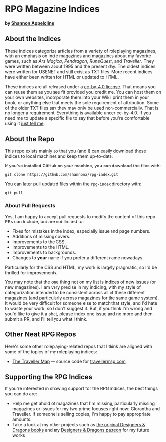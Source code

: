 # RPG Magazine Indices
#### by [Shannon Appelcline](mailto:shannon.appelcline@gmail.com)

## About the Indices

These indices categorize articles from a variety of roleplaying
magazines, with an emphasis on indie magazines and magazines about my
favorite games, such as _Ars Magica_, _Pendragon_, _RuneQuest_, and
_Traveller_. They were written between about 1995 and the present
day. The oldest indices were written for USENET and still exist as TXT
files. More recent indices have either been written for HTML or
updated to HTML.

These indices are all released under a [cc-by-4.0
license](https://creativecommons.org/licenses/by/4.0/). That means you
can reuse them as you see fit provided you credit me. You can host
them on your own websites, incorporate them into your Wiki, print them
in your book, or anything else that meets the sole requirement of
attribution. Some of the older TXT files say they may only be used
non-commercially. That is no longer a requirement. Everything is
available under cc-by-4.0. If you need me to update a specific file to say that before you're comfortable using it [just tell me](mailto:shannon.appelcline@gmail.com).

## About the Repo

This repo exists mainly so that you (and I) can easily download these
indices to local machines and keep them up-to-date.

If you've installed GitHub on your machine, you can download the files with:
```
git clone https://github.com/shannona/rpg-index.git
```
You can later pull updated files within the `rpg-index` directory with:
```
git pull
```
### About Pull Requests

Yes, I am happy to accept pull requests to modify the content of this
repo. PRs can include, but are not limited to:

* Fixes for mistakes in the index, especially issue and page numbers.
* Additions of missing covers.
* Improvements to the CSS.
* Improvements to the HTML.
* Improvements to backgrounds.
* Changes to **your** name if you prefer a different name nowadays.

Particularly for the CSS and HTML, my work is largely pragmatic, so
I'd be thrilled for improvements.

You may note that the one thing not on my list is indices of new
issues (or new magazines). I am very precise in my indicing, with my
style of categorization intended to be consistent across all of these
different magazines (and particularly across magazines for the same
game system). It would be very difficult for someone else to match
that style, and I'd hate to waste your work, so I don't suggest
it. But, if you think I'm wrong and you'd like to give it a shot,
please index one issue and no more and then submit a PR, and I'll tell
you what I think.

## Other Neat RPG Repos

Here's some other roleplaying-related repos that I think are aligned
with some of the topics of my roleplaying indices:

* [The Traveller Map](https://github.com/inexorabletash/travellermap) — source code for [travellermap.com](https://travellermap.com/)

## Supporting the RPG Indices

If you're interested in showing support for the RPG Indices, the best
things you can do are:

* Help me get ahold of magazines that I'm missing, particularly
  missing magazines or issues for my two prime focuses right now:
  Glorantha and Traveller. If someone is selling copies, I'm happy to pay appropriate amounts.
* Take a look at my other projects such as [the original Designers & Dragons books](https://www.drivethrurpg.com/browse.php?keywords=designers++dragons&manufacturers_id=2152&x=0&y=0&author=&artist=&pfrom=&pto=) and my [Designers & Dragons patreon](https://www.patreon.com/designersanddragons) for my future works
